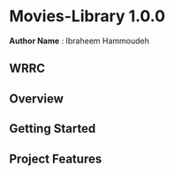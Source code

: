 # Movies-Library 1.0.0

**Author Name** : Ibraheem Hammoudeh

## WRRC

## Overview

## Getting Started

## Project Features
